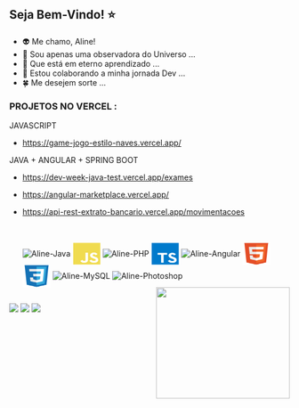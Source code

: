 ## Seja Bem-Vindo! :star:
- :alien: Me chamo, Aline! 
- :milky_way: Sou apenas uma observadora do Universo ...
- 🌱 Que está em eterno aprendizado ...
- 💞️ Estou colaborando a minha jornada Dev ...
- :four_leaf_clover: Me desejem sorte ...

### PROJETOS NO VERCEL : 
  
  JAVASCRIPT
- https://game-jogo-estilo-naves.vercel.app/
  
 JAVA + ANGULAR + SPRING BOOT</p>
- https://dev-week-java-test.vercel.app/exames
- https://angular-marketplace.vercel.app/
- https://api-rest-extrato-bancario.vercel.app/movimentacoes
 
  ##
  
  <div style="display: inline_block"><br>
  <img align="center" alt="Aline-Java" height="40" width="50" src="https://cdn.jsdelivr.net/gh/devicons/devicon/icons/java/java-original.svg">
  <img align="center" alt="Aline-Js" height="40" width="50" src="https://raw.githubusercontent.com/devicons/devicon/master/icons/javascript/javascript-plain.svg">
  <img align="center" alt="Aline-PHP" height="40" width="50" src="https://cdn.jsdelivr.net/gh/devicons/devicon/icons/php/php-original.svg">
  <img align="center" alt="Aline-Ts" height="40" width="50" src="https://raw.githubusercontent.com/devicons/devicon/master/icons/typescript/typescript-plain.svg">
  <img align="center" alt="Aline-Angular" height="40" width="50" src="https://cdn.jsdelivr.net/gh/devicons/devicon/icons/angularjs/angularjs-original.svg">
  <img align="center" alt="Aline-HTML" height="40" width="50" src="https://raw.githubusercontent.com/devicons/devicon/master/icons/html5/html5-original.svg">
  <img align="center" alt="Aline-CSS" height="40" width="50" src="https://raw.githubusercontent.com/devicons/devicon/master/icons/css3/css3-original.svg">
  <img align="center" alt="Aline-MySQL" height="40" width="50" src="https://cdn.jsdelivr.net/gh/devicons/devicon/icons/mysql/mysql-plain.svg">
  <img align="center" alt="Aline-Photoshop" height="40" width="50" src="https://cdn.jsdelivr.net/gh/devicons/devicon/icons/photoshop/photoshop-plain.svg">
  <img align="right"  height="200" width="240" src="https://i.makeagif.com/media/6-20-2018/hH5G05.gif">
</div>

  ##
  
 <div> 
  <a href = "mailto:alinebdantunes@gmail.com"><img src="https://img.shields.io/badge/-Gmail-%23333?style=for-the-badge&logo=gmail&logoColor=white" target="_blank"></a>
  <a href="https://www.linkedin.com/in/aline-antunes-a908a6174/" target="_blank"><img src="https://img.shields.io/badge/-LinkedIn-%230077B5?style=for-the-badge&logo=linkedin&logoColor=white" target="_blank"></a> 
   <a href="https://www.instagram.com/allineantunnes/" target="_blank"><img src="https://img.shields.io/badge/-Instagram-%23E4405F?style=for-the-badge&logo=instagram&logoColor=white" target="_blank"></a>
</div>
